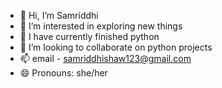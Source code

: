 - 👋 Hi, I’m Samriddhi
- 👀 I’m interested in exploring new things
- 🌱 I have currently finished python
- 💞️ I’m looking to collaborate on python projects
- 📫 email - samriddhishaw123@gmail.com
- 😄 Pronouns: she/her

<!---
ira-2403/ira-2403 is a ✨ special ✨ repository because its `README.md` (this file) appears on your GitHub profile.
You can click the Preview link to take a look at your changes.
--->
